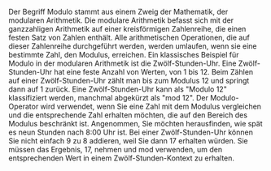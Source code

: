 Der Begriff Modulo stammt aus einem Zweig der Mathematik, der modularen Arithmetik.
Die modulare Arithmetik befasst sich mit der ganzzahligen Arithmetik auf einer
kreisförmigen Zahlenreihe, die einen festen Satz von Zahlen enthält.
Alle arithmetischen Operationen, die auf dieser Zahlenreihe durchgeführt werden,
werden umlaufen, wenn sie eine bestimmte Zahl, den Modulus, erreichen.
Ein klassisches Beispiel für Modulo in der modularen Arithmetik ist die Zwölf-Stunden-Uhr.
Eine Zwölf-Stunden-Uhr hat eine feste Anzahl von Werten, von 1 bis 12.
Beim Zählen auf einer Zwölf-Stunden-Uhr zählt man bis zum Modulus 12 und
springt dann auf 1 zurück. Eine Zwölf-Stunden-Uhr kann als "Modulo 12" klassifiziert werden,
manchmal abgekürzt als "mod 12". Der Modulo-Operator wird verwendet,
wenn Sie eine Zahl mit dem Modulus vergleichen und
die entsprechende Zahl erhalten möchten, die auf den Bereich des Modulus beschränkt ist.
Angenommen, Sie möchten herausfinden, wie spät es neun Stunden nach 8:00 Uhr ist.
Bei einer Zwölf-Stunden-Uhr können Sie nicht einfach 9 zu 8 addieren,
weil Sie dann 17 erhalten würden. Sie müssen das Ergebnis, 17, nehmen und
mod verwenden, um den entsprechenden Wert in einem Zwölf-Stunden-Kontext zu erhalten.